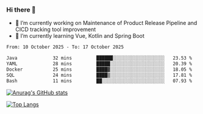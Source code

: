 ### Hi there 👋

- 🔭 I’m currently working on Maintenance of Product Release Pipeline and CICD tracking tool improvement
- 🌱 I’m currently learning Vue, Kotlin and Spring Boot

<!--START_SECTION:waka-->

```txt
From: 10 October 2025 - To: 17 October 2025

Java             32 mins         ██████░░░░░░░░░░░░░░░░░░░   23.53 %
YAML             28 mins         █████░░░░░░░░░░░░░░░░░░░░   20.39 %
Docker           25 mins         ████▓░░░░░░░░░░░░░░░░░░░░   18.05 %
SQL              24 mins         ████▒░░░░░░░░░░░░░░░░░░░░   17.81 %
Bash             11 mins         ██░░░░░░░░░░░░░░░░░░░░░░░   07.93 %
```

<!--END_SECTION:waka-->

[![Anurag's GitHub stats](https://github-readme-stats.vercel.app/api?username=yunhao981&show_icons=true&theme=solarized-dark)](https://github.com/anuraghazra/github-readme-stats)

[![Top Langs](https://github-readme-stats.vercel.app/api/top-langs/?username=yunhao981&theme=solarized-dark&layout=compact)](https://github.com/anuraghazra/github-readme-stats)

<!--
**yunhao981/yunhao981** is a ✨ _special_ ✨ repository because its `README.md` (this file) appears on your GitHub profile.

Here are some ideas to get you started:

- 🔭 I’m currently working on Maintenance of Release Pipeline and CICD tracking tool improvement
- 🌱 I’m currently learning Vue, Kotlin and Spring Boot
- 👯 I’m looking to collaborate on ...
- 🤔 I’m looking for help with ...
- 💬 Ask me about ...
- 📫 How to reach me: ...
- 😄 Pronouns: ...
- ⚡ Fun fact: ...
-->


